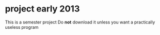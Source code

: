 project early 2013
==================

This is a semester project
Do **not** download it unless you want a practically useless program
